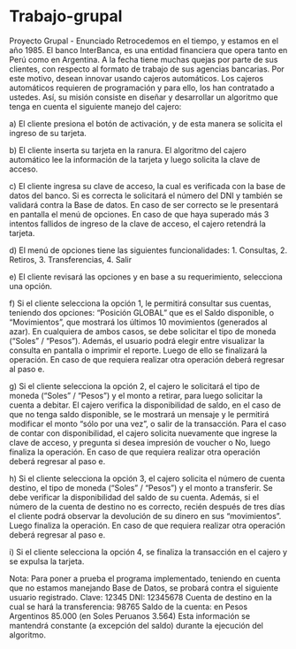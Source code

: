 # Trabajo-grupal

Proyecto Grupal - Enunciado
Retrocedemos en el tiempo, y estamos en el año 1985. El banco InterBanca, es una entidad
financiera que opera tanto en Perú como en Argentina. A la fecha tiene muchas quejas por parte de
sus clientes, con respecto al formato de trabajo de sus agencias bancarias. Por este motivo, desean
innovar usando cajeros automáticos. Los cajeros automáticos requieren de programación y para
ello, los han contratado a ustedes. Así, su misión consiste en diseñar y desarrollar un algoritmo que
tenga en cuenta el siguiente manejo del cajero:

a) El cliente presiona el botón de activación, y de esta manera se solicita el ingreso de su tarjeta.

b) El cliente inserta su tarjeta en la ranura. El algoritmo del cajero automático lee la información de
la tarjeta y luego solicita la clave de acceso.

c) El cliente ingresa su clave de acceso, la cual es verificada con la base de datos del banco. Si es
correcta le solicitará el número del DNI y también se validará contra la Base de datos. En caso de ser
correcto se le presentará en pantalla el menú de opciones. En caso de que haya superado más 3
intentos fallidos de ingreso de la clave de acceso, el cajero retendrá la tarjeta.

d) El menú de opciones tiene las siguientes funcionalidades: 1. Consultas, 2. Retiros, 3.
Transferencias, 4. Salir

e) El cliente revisará las opciones y en base a su requerimiento, selecciona una opción.

f) Si el cliente selecciona la opción 1, le permitirá consultar sus cuentas, teniendo dos opciones:
“Posición GLOBAL” que es el Saldo disponible, o “Movimientos”, que mostrará los últimos 10
movimientos (generados al azar). En cualquiera de ambos casos, se debe solicitar el tipo de moneda
(“Soles” / “Pesos”). Además, el usuario podrá elegir entre visualizar la consulta en pantalla o
imprimir el reporte. Luego de ello se finalizará la operación. En caso de que requiera realizar otra
operación deberá regresar al paso e.

g) Si el cliente selecciona la opción 2, el cajero le solicitará el tipo de moneda (“Soles” / “Pesos”) y
el monto a retirar, para luego solicitar la cuenta a debitar. El cajero verifica la disponibilidad de saldo,
en el caso de que no tenga saldo disponible, se le mostrará un mensaje y le permitirá modificar el
monto “sólo por una vez”, o salir de la transacción. Para el caso de contar con disponibilidad, el
cajero solicita nuevamente que ingrese la clave de acceso, y pregunta si desea impresión de voucher
o No, luego finaliza la operación. En caso de que requiera realizar otra operación deberá regresar
al paso e.

h) Si el cliente selecciona la opción 3, el cajero solicita el número de cuenta destino, el tipo de
moneda (“Soles” / “Pesos”) y el monto a transferir. Se debe verificar la disponibilidad del saldo de
su cuenta. Además, si el número de la cuenta de destino no es correcto, recién después de tres días
el cliente podrá observar la devolución de su dinero en sus “movimientos”. Luego finaliza la
operación. En caso de que requiera realizar otra operación deberá regresar al paso e.

i) Si el cliente selecciona la opción 4, se finaliza la transacción en el cajero y se expulsa la tarjeta.

Nota: Para poner a prueba el programa implementado, teniendo en cuenta que no estamos
manejando Base de Datos, se probará contra el siguiente usuario registrado.
Clave: 12345
DNI: 12345678
Cuenta de destino en la cual se hará la transferencia: 98765
Saldo de la cuenta: en Pesos Argentinos 85.000 (en Soles Peruanos 3.564)
Esta información se mantendrá constante (a excepción del saldo) durante la ejecución del
algoritmo.
